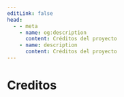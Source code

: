 ```yaml
---
editLink: false
head:
  - - meta
    - name: og:description
      content: Créditos del proyecto
    - name: description
      content: Créditos del proyecto
---
```

<script setup>
import { VPTeamMembers } from 'vitepress/theme'

const members = [
  {
    avatar: 'https://avatars.githubusercontent.com/u/5114873?v=4',
    name: 'Daniel Rodriguez',
    title: 'Fundador del proyecto',
    links: [
      { icon: 'youtube', link: 'https://www.youtube.com/DanielRodriguezDoofy' }
    ]
  },
  {
    avatar: 'https://avatars.githubusercontent.com/u/85186792?v=4',
    name: 'DisoQ',
    title: 'Desarrollador',
    links: [
      { icon: 'github', link: 'https://github.com/DisoQ' },
    ]
  },
  {
    avatar: 'https://avatars.githubusercontent.com/u/31357533?v=4',
    name: 'CarmeloCampos',
    title: 'Colaborador externo',
    links: [
      { icon: 'github', link: 'https://github.com/CarmeloCampos' },
      { icon: 'twitter', link: 'https://twitter.com/CarmeloAlone' }
    ]
  },
]
</script>

# Creditos

<VPTeamMembers size="small" :members="members" />

